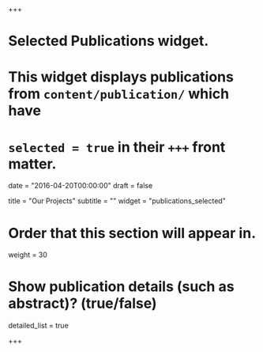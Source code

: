 +++
# Selected Publications widget.
# This widget displays publications from `content/publication/` which have
# `selected = true` in their `+++` front matter.

date = "2016-04-20T00:00:00"
draft = false

title = "Our Projects"
subtitle = ""
widget = "publications_selected"

# Order that this section will appear in.
weight = 30

# Show publication details (such as abstract)? (true/false)
detailed_list = true

+++

